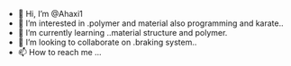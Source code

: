 - 👋 Hi, I’m @Ahaxi1
- 👀 I’m interested in .polymer and material also programming and karate..
- 🌱 I’m currently learning ..material structure and polymer.
- 💞️ I’m looking to collaborate on .braking system..
- 📫 How to reach me ...

<!---
Ahaxi1/Ahaxi1 is a ✨ special ✨ repository because its `README.md` (this file) appears on your GitHub profile.
You can click the Preview link to take a look at your changes.
--->
